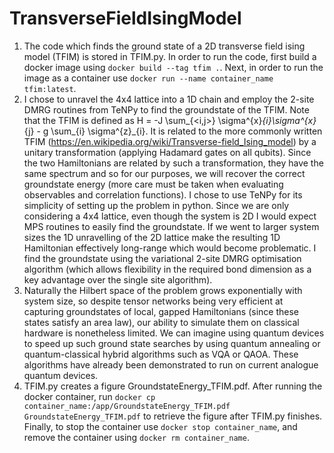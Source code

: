 # TransverseFieldIsingModel

1) The code which finds the ground state of a 2D transverse field ising model (TFIM) is stored in TFIM.py. In order to run the code, first build a docker image using `docker build --tag tfim .`. Next, in order to run the image as a container use `docker run --name container_name tfim:latest`.
2) I chose to unravel the 4x4 lattice into a 1D chain and employ the 2-site DMRG routines from TeNPy to find the groundstate of the TFIM. Note that the TFIM is defined as H = -J \sum_{<i,j>} \sigma^{x}_{i}\sigma^{x}_{j} - g \sum_{i} \sigma^{z}_{i}. It is related to the more commonly written TFIM (https://en.wikipedia.org/wiki/Transverse-field_Ising_model) by a unitary transformation (applying Hadamard gates on all qubits). Since the two Hamiltonians are related by such a transformation, they have the same spectrum and so for our purposes, we will recover the correct groundstate energy (more care must be taken when evaluating observables and correlation functions). I chose to use TeNPy for its simplicity of setting up the problem in python. Since we are only considering a 4x4 lattice, even though the system is 2D I would expect MPS routines to easily find the groundstate. If we went to larger system sizes the 1D unravelling of the 2D lattice make the resulting 1D Hamiltonian effectively long-range which would become problematic. I find the groundstate using the variational 2-site DMRG optimisation algorithm (which allows flexibility in the required bond dimension as a key advantage over the single site algorithm). 
3) Naturally the Hilbert space of the problem grows exponentially with system size, so despite tensor networks being very efficient at capturing groundstates of local, gapped Hamiltonians (since these states satisfy an area law), our ability to simulate them on classical hardware is nonetheless limited. We can imagine using quantum devices to speed up such ground state searches by using quantum annealing or quantum-classical hybrid algorithms such as VQA or QAOA. These algorithms have already been demonstrated to run on current analogue quantum devices.
4) TFIM.py creates a figure GroundstateEnergy_TFIM.pdf. After running the docker container, run `docker cp container_name:/app/GroundstateEnergy_TFIM.pdf GroundstateEnergy_TFIM.pdf` to retrieve the figure after TFIM.py finishes. Finally, to stop the container use `docker stop container_name`, and remove the container using `docker rm container_name`.
